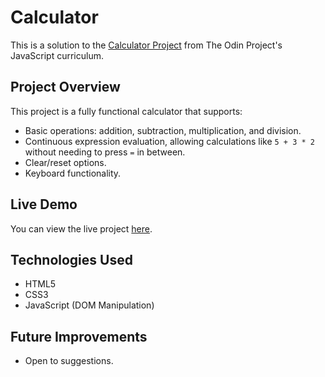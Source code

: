 # Calculator

This is a solution to the [Calculator Project](https://www.theodinproject.com/lessons/foundations-calculator) from The Odin Project's JavaScript curriculum.

## Project Overview
This project is a fully functional calculator that supports:
- Basic operations: addition, subtraction, multiplication, and division.
- Continuous expression evaluation, allowing calculations like `5 + 3 * 2` without needing to press `=` in between.
- Clear/reset options.
- Keyboard functionality.

## Live Demo
You can view the live project [here](https://soham-powar.github.io/Calculator/).

## Technologies Used
- HTML5
- CSS3
- JavaScript (DOM Manipulation)

## Future Improvements
- Open to suggestions.
